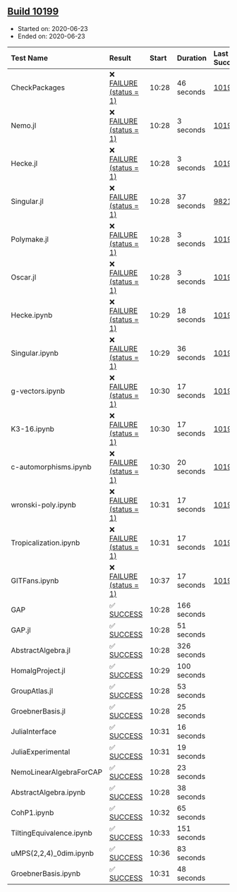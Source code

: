 ## [Build 10199](https://oscarci.mathematik.uni-kl.de/job/oscar/10199/)

* Started on: 2020-06-23
* Ended on: 2020-06-23

| Test Name    | Result | Start | Duration | Last Success | First Failure |
|:-------------|:-------|:------|:---------|:-------------|:--------------|
| CheckPackages | ❌ [FAILURE (status = 1)](https://oscarci.mathematik.uni-kl.de/job/oscar/10199/artifact/logs/build-10199/CheckPackages.log) | 10:28 | 46 seconds | [10197](https://oscarci.mathematik.uni-kl.de/job/oscar/10197/) | [10198](https://oscarci.mathematik.uni-kl.de/job/oscar/10198/) |
| Nemo.jl | ❌ [FAILURE (status = 1)](https://oscarci.mathematik.uni-kl.de/job/oscar/10199/artifact/logs/build-10199/Nemo.jl.log) | 10:28 | 3 seconds | [10197](https://oscarci.mathematik.uni-kl.de/job/oscar/10197/) | [10198](https://oscarci.mathematik.uni-kl.de/job/oscar/10198/) |
| Hecke.jl | ❌ [FAILURE (status = 1)](https://oscarci.mathematik.uni-kl.de/job/oscar/10199/artifact/logs/build-10199/Hecke.jl.log) | 10:28 | 3 seconds | [10197](https://oscarci.mathematik.uni-kl.de/job/oscar/10197/) | [10198](https://oscarci.mathematik.uni-kl.de/job/oscar/10198/) |
| Singular.jl | ❌ [FAILURE (status = 1)](https://oscarci.mathematik.uni-kl.de/job/oscar/10199/artifact/logs/build-10199/Singular.jl.log) | 10:28 | 37 seconds | [9821](https://oscarci.mathematik.uni-kl.de/job/oscar/9821/) | [9822](https://oscarci.mathematik.uni-kl.de/job/oscar/9822/) |
| Polymake.jl | ❌ [FAILURE (status = 1)](https://oscarci.mathematik.uni-kl.de/job/oscar/10199/artifact/logs/build-10199/Polymake.jl.log) | 10:28 | 3 seconds | [10197](https://oscarci.mathematik.uni-kl.de/job/oscar/10197/) | [10198](https://oscarci.mathematik.uni-kl.de/job/oscar/10198/) |
| Oscar.jl | ❌ [FAILURE (status = 1)](https://oscarci.mathematik.uni-kl.de/job/oscar/10199/artifact/logs/build-10199/Oscar.jl.log) | 10:28 | 3 seconds | [10197](https://oscarci.mathematik.uni-kl.de/job/oscar/10197/) | [10198](https://oscarci.mathematik.uni-kl.de/job/oscar/10198/) |
| Hecke.ipynb | ❌ [FAILURE (status = 1)](https://oscarci.mathematik.uni-kl.de/job/oscar/10199/artifact/logs/build-10199/Hecke.ipynb.log) | 10:29 | 18 seconds | [10197](https://oscarci.mathematik.uni-kl.de/job/oscar/10197/) | [10198](https://oscarci.mathematik.uni-kl.de/job/oscar/10198/) |
| Singular.ipynb | ❌ [FAILURE (status = 1)](https://oscarci.mathematik.uni-kl.de/job/oscar/10199/artifact/logs/build-10199/Singular.ipynb.log) | 10:29 | 36 seconds | [10197](https://oscarci.mathematik.uni-kl.de/job/oscar/10197/) | [10198](https://oscarci.mathematik.uni-kl.de/job/oscar/10198/) |
| g-vectors.ipynb | ❌ [FAILURE (status = 1)](https://oscarci.mathematik.uni-kl.de/job/oscar/10199/artifact/logs/build-10199/g-vectors.ipynb.log) | 10:30 | 17 seconds | [10197](https://oscarci.mathematik.uni-kl.de/job/oscar/10197/) | [10198](https://oscarci.mathematik.uni-kl.de/job/oscar/10198/) |
| K3-16.ipynb | ❌ [FAILURE (status = 1)](https://oscarci.mathematik.uni-kl.de/job/oscar/10199/artifact/logs/build-10199/K3-16.ipynb.log) | 10:30 | 17 seconds | [10197](https://oscarci.mathematik.uni-kl.de/job/oscar/10197/) | [10198](https://oscarci.mathematik.uni-kl.de/job/oscar/10198/) |
| c-automorphisms.ipynb | ❌ [FAILURE (status = 1)](https://oscarci.mathematik.uni-kl.de/job/oscar/10199/artifact/logs/build-10199/c-automorphisms.ipynb.log) | 10:30 | 20 seconds | [10197](https://oscarci.mathematik.uni-kl.de/job/oscar/10197/) | [10198](https://oscarci.mathematik.uni-kl.de/job/oscar/10198/) |
| wronski-poly.ipynb | ❌ [FAILURE (status = 1)](https://oscarci.mathematik.uni-kl.de/job/oscar/10199/artifact/logs/build-10199/wronski-poly.ipynb.log) | 10:31 | 17 seconds | [10197](https://oscarci.mathematik.uni-kl.de/job/oscar/10197/) | [10198](https://oscarci.mathematik.uni-kl.de/job/oscar/10198/) |
| Tropicalization.ipynb | ❌ [FAILURE (status = 1)](https://oscarci.mathematik.uni-kl.de/job/oscar/10199/artifact/logs/build-10199/Tropicalization.ipynb.log) | 10:31 | 17 seconds | [10197](https://oscarci.mathematik.uni-kl.de/job/oscar/10197/) | [10198](https://oscarci.mathematik.uni-kl.de/job/oscar/10198/) |
| GITFans.ipynb | ❌ [FAILURE (status = 1)](https://oscarci.mathematik.uni-kl.de/job/oscar/10199/artifact/logs/build-10199/GITFans.ipynb.log) | 10:37 | 17 seconds | [10197](https://oscarci.mathematik.uni-kl.de/job/oscar/10197/) | [10198](https://oscarci.mathematik.uni-kl.de/job/oscar/10198/) |
| GAP | ✅ [SUCCESS](https://oscarci.mathematik.uni-kl.de/job/oscar/10199/artifact/logs/build-10199/GAP.log) | 10:28 | 166 seconds |  |  |
| GAP.jl | ✅ [SUCCESS](https://oscarci.mathematik.uni-kl.de/job/oscar/10199/artifact/logs/build-10199/GAP.jl.log) | 10:28 | 51 seconds |  |  |
| AbstractAlgebra.jl | ✅ [SUCCESS](https://oscarci.mathematik.uni-kl.de/job/oscar/10199/artifact/logs/build-10199/AbstractAlgebra.jl.log) | 10:28 | 326 seconds |  |  |
| HomalgProject.jl | ✅ [SUCCESS](https://oscarci.mathematik.uni-kl.de/job/oscar/10199/artifact/logs/build-10199/HomalgProject.jl.log) | 10:29 | 100 seconds |  |  |
| GroupAtlas.jl | ✅ [SUCCESS](https://oscarci.mathematik.uni-kl.de/job/oscar/10199/artifact/logs/build-10199/GroupAtlas.jl.log) | 10:28 | 53 seconds |  |  |
| GroebnerBasis.jl | ✅ [SUCCESS](https://oscarci.mathematik.uni-kl.de/job/oscar/10199/artifact/logs/build-10199/GroebnerBasis.jl.log) | 10:28 | 25 seconds |  |  |
| JuliaInterface | ✅ [SUCCESS](https://oscarci.mathematik.uni-kl.de/job/oscar/10199/artifact/logs/build-10199/JuliaInterface.log) | 10:31 | 16 seconds |  |  |
| JuliaExperimental | ✅ [SUCCESS](https://oscarci.mathematik.uni-kl.de/job/oscar/10199/artifact/logs/build-10199/JuliaExperimental.log) | 10:31 | 19 seconds |  |  |
| NemoLinearAlgebraForCAP | ✅ [SUCCESS](https://oscarci.mathematik.uni-kl.de/job/oscar/10199/artifact/logs/build-10199/NemoLinearAlgebraForCAP.log) | 10:28 | 23 seconds |  |  |
| AbstractAlgebra.ipynb | ✅ [SUCCESS](https://oscarci.mathematik.uni-kl.de/job/oscar/10199/artifact/logs/build-10199/AbstractAlgebra.ipynb.log) | 10:28 | 38 seconds |  |  |
| CohP1.ipynb | ✅ [SUCCESS](https://oscarci.mathematik.uni-kl.de/job/oscar/10199/artifact/logs/build-10199/CohP1.ipynb.log) | 10:32 | 65 seconds |  |  |
| TiltingEquivalence.ipynb | ✅ [SUCCESS](https://oscarci.mathematik.uni-kl.de/job/oscar/10199/artifact/logs/build-10199/TiltingEquivalence.ipynb.log) | 10:33 | 151 seconds |  |  |
| uMPS(2,2,4)_0dim.ipynb | ✅ [SUCCESS](https://oscarci.mathematik.uni-kl.de/job/oscar/10199/artifact/logs/build-10199/uMPS-2-2-4-_0dim.ipynb.log) | 10:36 | 83 seconds |  |  |
| GroebnerBasis.ipynb | ✅ [SUCCESS](https://oscarci.mathematik.uni-kl.de/job/oscar/10199/artifact/logs/build-10199/GroebnerBasis.ipynb.log) | 10:31 | 48 seconds |  |  |
